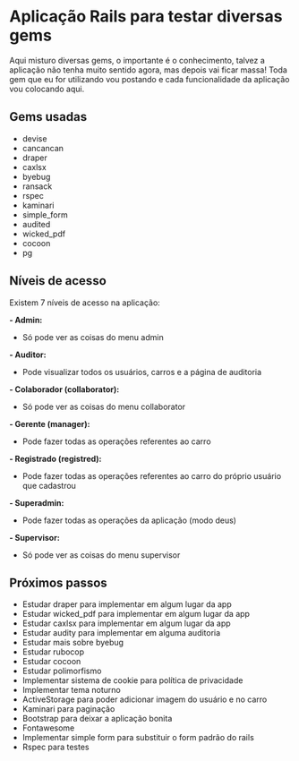 # Aplicação Rails para testar diversas gems

Aqui misturo diversas gems, o importante é o conhecimento, talvez a aplicação não tenha muito sentido agora, mas depois vai ficar massa! Toda gem que eu for utilizando vou postando e cada funcionalidade da aplicação vou colocando aqui.
## Gems usadas
- devise
- cancancan
- draper
- caxlsx
- byebug
- ransack
- rspec
- kaminari
- simple_form
- audited
- wicked_pdf
- cocoon
- pg

## Níveis de acesso
Existem 7 níveis de acesso na aplicação:

**- Admin:**
  - Só pode ver as coisas do menu admin

**- Auditor:**
  - Pode visualizar todos os usuários, carros e a página de auditoria

**- Colaborador (collaborator):**
  - Só pode ver as coisas do menu collaborator

**- Gerente (manager):**
  - Pode fazer todas as operações referentes ao carro

**- Registrado (registred):**
  - Pode fazer todas as operações referentes ao carro do próprio usuário que cadastrou

**- Superadmin:**
  - Pode fazer todas as operações da aplicação (modo deus)

**- Supervisor:**
  - Só pode ver as coisas do menu supervisor

## Próximos passos
- Estudar draper para implementar em algum lugar da app
- Estudar wicked_pdf para implementar em algum lugar da app
- Estudar caxlsx para implementar em algum lugar da app 
- Estudar audity para implementar em alguma auditoria
- Estudar mais sobre byebug
- Estudar rubocop
- Estudar cocoon
- Estudar polimorfismo
- Implementar sistema de cookie para política de privacidade
- Implementar tema noturno
- ActiveStorage para poder adicionar imagem do usuário e no carro
- Kaminari para paginação
- Bootstrap para deixar a aplicação bonita
- Fontawesome
- Implementar simple form para substituir o form padrão do rails
- Rspec para testes